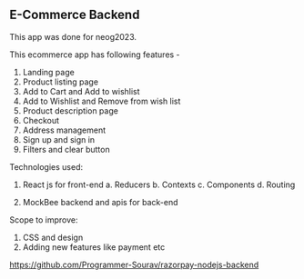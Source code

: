 ## E-Commerce Backend

This app was done for neog2023. 

This ecommerce app has following features -
1. Landing page
2. Product listing page
3. Add to Cart and Add to wishlist
4. Add to Wishlist and Remove from wish list
5. Product description page
6. Checkout
7. Address management
8. Sign up and sign in
9. Filters and clear button

Technologies used: 
1. React js for front-end
  a. Reducers
  b. Contexts
  c. Components
  d. Routing 
  
2. MockBee backend and apis for back-end 

Scope to improve: 
1. CSS and design
2. Adding new features like payment etc

https://github.com/Programmer-Sourav/razorpay-nodejs-backend

